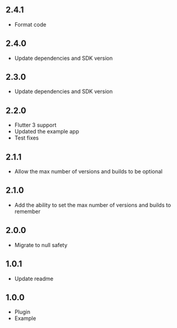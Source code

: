 ## 2.4.1
- Format code

## 2.4.0
- Update dependencies and SDK version

## 2.3.0
- Update dependencies and SDK version

## 2.2.0
- Flutter 3 support
- Updated the example app
- Test fixes

## 2.1.1
- Allow the max number of versions and builds to be optional

## 2.1.0
- Add the ability to set the max number of versions and builds to remember

## 2.0.0
- Migrate to null safety

## 1.0.1
- Update readme

## 1.0.0
- Plugin
- Example